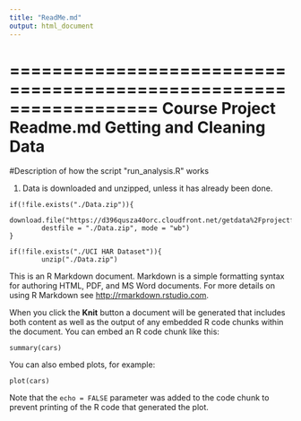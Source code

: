 ```yaml
---
title: "ReadMe.md"
output: html_document
---
```

==================================================================
Course Project Readme.md
Getting and Cleaning Data
==================================================================

#Description of how the script "run_analysis.R" works

1) Data is downloaded and unzipped, unless it has already been done.
```{r, eval = FALSE}
if(!file.exists("./Data.zip")){
        download.file("https://d396qusza40orc.cloudfront.net/getdata%2Fprojectfiles%2FUCI%20HAR%20Dataset.zip", 
        destfile = "./Data.zip", mode = "wb")
}

if(!file.exists("./UCI HAR Dataset")){
        unzip("./Data.zip")
```

This is an R Markdown document. Markdown is a simple formatting syntax for authoring HTML, PDF, and MS Word documents. For more details on using R Markdown see <http://rmarkdown.rstudio.com>.

When you click the **Knit** button a document will be generated that includes both content as well as the output of any embedded R code chunks within the document. You can embed an R code chunk like this:

```{r}
summary(cars)
```

You can also embed plots, for example:

```{r, echo=FALSE}
plot(cars)
```

Note that the `echo = FALSE` parameter was added to the code chunk to prevent printing of the R code that generated the plot.
